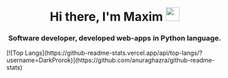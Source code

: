 <h1 align="center">Hi there, I'm Maxim</a> 
<img src="https://github.com/blackcater/blackcater/raw/main/images/Hi.gif" height="32"/></h1>
<h3 align="center">Software developer, developed web-apps in Python language.</h3>
[![Top Langs](https://github-readme-stats.vercel.app/api/top-langs/?username=DarkProrok)](https://github.com/anuraghazra/github-readme-stats)
<!---
DarkProrokk/DarkProrokk is a ✨ special ✨ repository because its `README.md` (this file) appears on your GitHub profile.
You can click the Preview link to take a look at your changes.
--->
